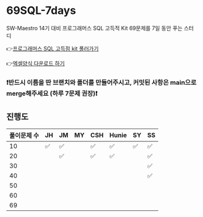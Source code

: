 # 69SQL-7days

SW-Maestro 14기 대비 프로그래머스 SQL 고득적 Kit 69문제를 7일 동안 푸는 스터디

👉[프로그래머스 SQL 고득점 kit 풀러가기](https://school.programmers.co.kr/learn/challenges?tab=sql_practice_kit)

👉[엑셀양식 다운로드 하기](https://docs.google.com/spreadsheets/d/1QXTwCkL-f9BbYO15qe2NCnqzQ03vuOh2ZA_nmWpZCCo/edit#gid=232438775)


### ❗️반드시 이름을 딴 브랜치와 폴더를 만들어주시고, 커밋된 사항은 main으로 merge해주세요 (하루 7문제 권장)❗️

## 진행도

| 풀이문제 수 | JH  | JM | MY | CSH | Hunie | SY  | SS  |
| ----------- | --- | --- | --- | --- | --- | --- | --- |
| 10          |  ✅ | ✅ |     | ✅ | ✅ | ✅ | ✅ |
| 20          |     | ✅  |     | ✅ | ✅ |     | ✅ |
| 30          |     |     |     |     |     |     | ✅ |
| 40          |     |     |     |     |     |     | ✅ |
| 50          |     |     |     |     |     |     |     |
| 60          |     |     |     |     |     |     |     |
| 69          |     |     |     |     |     |     |     |

